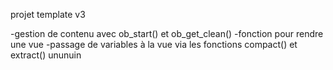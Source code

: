 projet template v3

-gestion de contenu avec ob_start() et ob_get_clean()
-fonction pour rendre une vue
-passage de variables à la vue via les fonctions compact() et extract()
ununuin